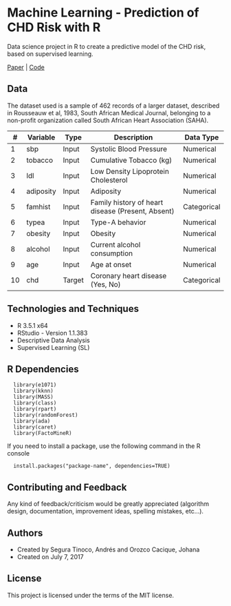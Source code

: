 # Machine Learning - Prediction of CHD Risk with R
Data science project in R to create a predictive model of the CHD risk, based on supervised learning.

<a href="https://github.com/ansegura7/ML_CHD_Prediction/blob/master/paper/CHD_Prediction_using_ML_techniques.pdf" target="_blank">Paper</a> | 
<a href="https://ansegura7.github.io/ML_CHD_Prediction/code/CHD_Prediction_using_ML.html" target="_blank">Code</a>

## Data
The dataset used is a sample of 462 records of a larger dataset, described in Rousseauw et al, 1983, South African Medical Journal, belonging to a non-profit organization called South African Heart Association (SAHA).

| # | Variable  | Type  |  Description | Data Type |
|---|---|---|---|---|
| 1 | sbp | Input | Systolic Blood Pressure | Numerical |
| 2 | tobacco | Input | Cumulative Tobacco (kg) | Numerical |
| 3 | ldl | Input | Low Density Lipoprotein Cholesterol | Numerical |
| 4 | adiposity | Input | Adiposity | Numerical |
| 5 | famhist | Input | Family history of heart disease (Present, Absent) | Categorical |
| 6 | typea | Input | Type-A behavior | Numerical |
| 7 | obesity | Input | Obesity | Numerical |
| 8 | alcohol | Input | Current alcohol consumption | Numerical |
| 9 | age | Input | Age at onset | Numerical |
| 10 | chd | Target | Coronary heart disease (Yes, No) | Categorical |

## Technologies and Techniques
- R 3.5.1 x64
- RStudio - Version 1.1.383
- Descriptive Data Analysis
- Supervised Learning (SL)

## R Dependencies
```{r }
  library(e1071)
  library(kknn)
  library(MASS)
  library(class)
  library(rpart)
  library(randomForest)
  library(ada)
  library(caret)
  library(FactoMineR)
```

If you need to install a package, use the following command in the R console
```{r }
  install.packages("package-name", dependencies=TRUE)
```

## Contributing and Feedback
Any kind of feedback/criticism would be greatly appreciated (algorithm design, documentation, improvement ideas, spelling mistakes, etc...).

## Authors
- Created by Segura Tinoco, Andrés and Orozco Cacique, Johana
- Created on July 7, 2017

## License
This project is licensed under the terms of the MIT license.
